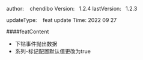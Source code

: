 
author:     &nbsp;&nbsp;  chendibo
Version:      &nbsp;&nbsp;1.2.4
lastVersion:  &nbsp;&nbsp;1.2.3

updateType:   &nbsp;&nbsp; feat
update Time:  2022 09 27

####featContent
- 下钻事件抛出数据
- 系列-标记配置默认值更改为true
